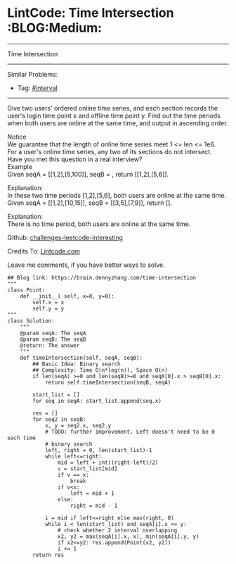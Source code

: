 # LintCode: Time Intersection     :BLOG:Medium:


---

Time Intersection  

---

Similar Problems:  
-   Tag: [#interval](https://brain.dennyzhang.com/tag/interval)

---

Give two users' ordered online time series, and each section records the user's login time point x and offline time point y. Find out the time periods when both users are online at the same time, and output in ascending order.  

 Notice  
We guarantee that the length of online time series meet 1 <= len <= 1e6.  
For a user's online time series, any two of its sections do not intersect.  
Have you met this question in a real interview?  
Example  
Given seqA = [[1,2],[5,100]], seqB = , return [[1,2],[5,6]].  

Explanation:  
In these two time periods [1,2],[5,6], both users are online at the same time.  
Given seqA = [[1,2],[10,15]], seqB = [[3,5],[7,9]], return [].  

Explanation:  
There is no time period, both users are online at the same time.  

Github: [challenges-leetcode-interesting](https://github.com/DennyZhang/challenges-leetcode-interesting/tree/master/time-intersection)  

Credits To: [Lintcode.com](http://www.lintcode.com/en/problem/time-intersection/)  

Leave me comments, if you have better ways to solve.  

    ## Blog link: https://brain.dennyzhang.com/time-intersection
    """
    class Point:
        def __init__( self, x=0, y=0):
            self.x = x
            self.y = y
    """
    class Solution:
        """
        @param seqA: The seqA
        @param seqB: The seqB
        @return: The answer
        """
        def timeIntersection(self, seqA, seqB):
            ## Basic Idea: Binary search
            ## Complexity: Time O(n*log(n)), Space O(n)
            if len(seqA) >=0 and len(seqB)>=0 and seqA[0].x > seqB[0].x:
                return self.timeIntersection(seqB, seqA)
    
            start_list = []
            for seq in seqA: start_list.append(seq.x)
    
            res = []
            for seq2 in seqB:
                x, y = seq2.x, seq2.y
                # TODO: further improvement. Left doesn't need to be 0 each time
                # binary search
                left, right = 0, len(start_list)-1
                while left<=right:
                    mid = left + int((right-left)/2)
                    v = start_list[mid]
                    if v == x:
                        break
                    if v<x:
                        left = mid + 1
                    else:
                        right = mid - 1
    
                i = mid if left<=right else max(right, 0)
                while i < len(start_list) and seqA[i].x <= y:
                    # check whether 2 interval overlapping
                    x2, y2 = max(seqA[i].x, x), min(seqA[i].y, y)
                    if x2<=y2: res.append(Point(x2, y2))
                    i += 1
            return res